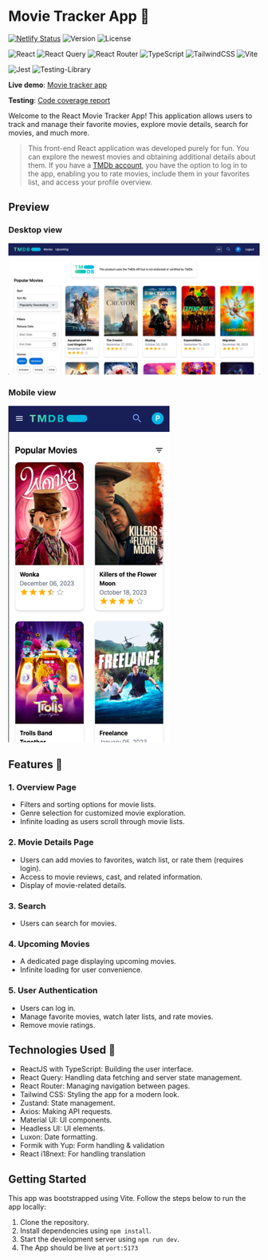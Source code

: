# Movie Tracker App :movie_camera:
[![Netlify Status](https://api.netlify.com/api/v1/badges/69b08752-c859-4ab6-a550-e45447ffb753/deploy-status)](https://app.netlify.com/sites/react-app-movies-tracker/deploys)
![Version](https://img.shields.io/badge/version-v1.0-blue)
![License](https://img.shields.io/badge/license-MIT-green)

![React](https://img.shields.io/badge/react-%2320232a.svg?style=flat&logo=react&logoColor=%2361DAFB)
![React Query](https://img.shields.io/badge/-React%20Query-FF4154?style=flat&logo=react%20query&logoColor=white)
![React Router](https://img.shields.io/badge/React_Router-CA4245?style=flat&logo=react-router&logoColor=white)
![TypeScript](https://img.shields.io/badge/typescript-%23007ACC.svg?style=flat&logo=typescript&logoColor=white)
![TailwindCSS](https://img.shields.io/badge/tailwindcss-%2338B2AC.svg?style=flat&logo=tailwind-css&logoColor=white)
![Vite](https://img.shields.io/badge/vite-%23646CFF.svg?style=flat&logo=vite&logoColor=white)

![Jest](https://img.shields.io/badge/-jest-%23C21325?style=flat&logo=jest&logoColor=white)
![Testing-Library](https://img.shields.io/badge/-TestingLibrary-%23E33332?style=flat&logo=testing-library&logoColor=white)

**Live demo**: [Movie tracker app](https://react-app-movies-tracker.netlify.app/)

**Testing**: [Code coverage report](https://puzant.github.io/movies-tracker/)

Welcome to the React Movie Tracker App! This application allows users to track and manage their favorite movies, explore movie details, search for movies, and much more.

> This front-end React application was developed purely for fun. You can explore the newest movies and obtaining additional details about them. If you have a [TMDb account](https://www.themoviedb.org/), you have the option to log in to the app, enabling you to rate movies, include them in your favorites list, and access your profile overview.


## Preview
### Desktop view

![app-screenshot](./public/app-screenshot.png)

### Mobile view

![mobile-screenshot](./public/mobile-screenshot.png)

## Features 🚀

### 1. Overview Page

- Filters and sorting options for movie lists.
- Genre selection for customized movie exploration.
- Infinite loading as users scroll through movie lists.

### 2. Movie Details Page

- Users can add movies to favorites, watch list, or rate them (requires login).
- Access to movie reviews, cast, and related information.
- Display of movie-related details.

### 3. Search

- Users can search for movies.

### 4. Upcoming Movies

- A dedicated page displaying upcoming movies.
- Infinite loading for user convenience.

### 5. User Authentication

- Users can log in.
- Manage favorite movies, watch later lists, and rate movies.
- Remove movie ratings.

## Technologies Used 🤖

- ReactJS with TypeScript: Building the user interface.
- React Query: Handling data fetching and server state management.
- React Router: Managing navigation between pages.
- Tailwind CSS: Styling the app for a modern look.
- Zustand: State management.
- Axios: Making API requests.
- Material UI: UI components.
- Headless UI: UI elements.
- Luxon: Date formatting.
- Formik with Yup: Form handling & validation
- React i18next: For handling translation

## Getting Started

This app was bootstrapped using Vite. Follow the steps below to run the app locally:

1. Clone the repository.
2. Install dependencies using `npm install`.
3. Start the development server using `npm run dev`.
4. The App should be live at `port:5173`

